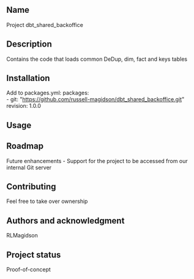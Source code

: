 ## Name
Project dbt_shared_backoffice

## Description
Contains the code that loads common DeDup, dim, fact and keys tables

## Installation
Add to packages.yml:
packages:  
  \- git: "https://github.com/russell-magidson/dbt_shared_backoffice.git"  
    revision: 1.0.0

## Usage

## Roadmap
Future enhancements
 \- Support for the project to be accessed from our internal Git server

## Contributing
Feel free to take over ownership

## Authors and acknowledgment
RLMagidson

## Project status
Proof-of-concept
